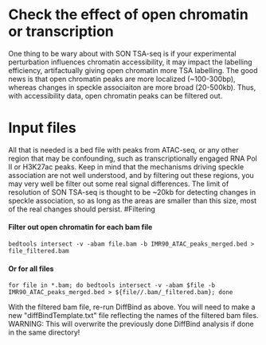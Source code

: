 # Check the effect of open chromatin or transcription
One thing to be wary about with SON TSA-seq is if your experimental perturbation influences chromatin accessibility, it may impact the labelling efficiency, artifactually giving open chromatin more TSA labelling. The good news is that open chromatin peaks are more localized (~100-300bp), whereas changes in speckle associaiton are more broad (20-500kb). Thus, with accessibility data, open chromatin peaks can be filtered out.
# Input files
All that is needed is a bed file with peaks from ATAC-seq, or any other region that may be confounding, such as transcriptionally engaged RNA Pol II or H3K27ac peaks. Keep in mind that the mechanisms driving speckle association are not well understood, and by filtering out these regions, you may very well be filter out some real signal differences. The limit of resolution of SON TSA-seq is thought to be ~20kb for detecting changes in speckle association, so as long as the areas are smaller than this size, most of the real changes should persist. 
#Filtering
#### Filter out open chromatin for each bam file
```
bedtools intersect -v -abam file.bam -b IMR90_ATAC_peaks_merged.bed > file_filtered.bam
```
#### Or for all files
```
for file in *.bam; do bedtools intersect -v -abam $file -b IMR90_ATAC_peaks_merged.bed > ${file//.bam/_filtered.bam}; done
```
With the filtered bam file, re-run DiffBind as above. You will need to make a new "diffBindTemplate.txt" file reflecting the names of the filtered bam files. WARNING: This will overwrite the previously done DiffBind analysis if done in the same directory!
